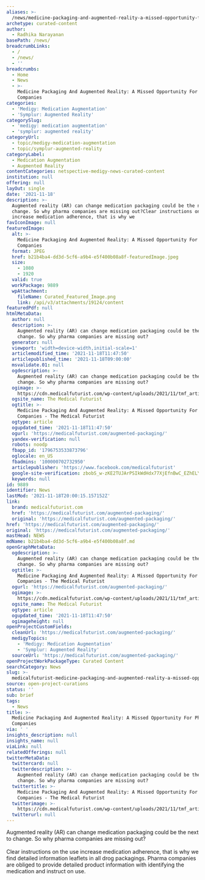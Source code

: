 ```yaml
---
aliases: >-
  /news/medicine-packaging-and-augmented-reality-a-missed-opportunity-for-pharma-companies
archetype: curated-content
author:
  - Radhika Narayanan
basePath: /news/
breadcrumbLinks:
  - /
  - /news/
  - ''
breadcrumbs:
  - Home
  - News
  - >-
    Medicine Packaging And Augmented Reality: A Missed Opportunity For Pharma
    Companies
categories:
  - 'Medigy: Medication Augmentation'
  - 'Symplur: Augmented Reality'
categorySlug:
  - 'medigy: medication augmentation'
  - 'symplur: augmented reality'
categoryUrl:
  - topic/medigy-medication-augmentation
  - topic/symplur-augmented-reality
categoryLabel:
  - Medication Augmentation
  - Augmented Reality
contentCategories: netspective-medigy-news-curated-content
institution: null
offering: null
layOut: single
date: '2021-11-18'
description: >-
  Augmented reality (AR) can change medication packaging could be the next to
  change. So why pharma companies are missing out?Clear instructions on the use
  increase medication adherence, that is why we 
favIconImage: null
featuredImage:
  alt: >-
    Medicine Packaging And Augmented Reality: A Missed Opportunity For Pharma
    Companies
  format: JPEG
  href: b21b4ba4-dd3d-5cf6-a9b4-e5f400b08a8f-featuredImage.jpeg
  size:
    - 1080
    - 1920
  valid: true
  workPackage: 9889
  wpAttachment:
    fileName: Curated_Featured_Image.png
    link: /api/v3/attachments/19124/content
featuredPdf: null
htmlMetaData:
  author: null
  description: >-
    Augmented reality (AR) can change medication packaging could be the next to
    change. So why pharma companies are missing out?
  generator: null
  viewport: 'width=device-width,initial-scale=1'
  articlemodified_time: '2021-11-18T11:47:50'
  articlepublished_time: '2021-11-18T09:00:00'
  msvalidate.01: null
  ogdescription: >-
    Augmented reality (AR) can change medication packaging could be the next to
    change. So why pharma companies are missing out?
  ogimage: >-
    https://cdn.medicalfuturist.com/wp-content/uploads/2021/11/tmf_article_302-01.png
  ogsite_name: The Medical Futurist
  ogtitle: >-
    Medicine Packaging And Augmented Reality: A Missed Opportunity For Pharma
    Companies - The Medical Futurist
  ogtype: article
  ogupdated_time: '2021-11-18T11:47:50'
  ogurl: 'https://medicalfuturist.com/augmented-packaging/'
  yandex-verification: null
  robots: noodp
  fbapp_id: '1796753533873796'
  oglocale: en_US
  fbadmins: '100000702732950'
  articlepublisher: 'https://www.facebook.com/medicalfuturist'
  google-site-verification: zbobS_w-zKE2TUJArPSIkWdHdx77XjEfnBwC_EZhELY
  keywords: null
id: 9889
identifier: News
lastMod: '2021-11-18T20:00:15.157152Z'
link:
  brand: medicalfuturist.com
  href: 'https://medicalfuturist.com/augmented-packaging/'
  original: 'https://medicalfuturist.com/augmented-packaging/'
href: 'https://medicalfuturist.com/augmented-packaging/'
original: 'https://medicalfuturist.com/augmented-packaging/'
mastHead: NEWS
mdName: b21b4ba4-dd3d-5cf6-a9b4-e5f400b08a8f.md
openGraphMetaData:
  ogdescription: >-
    Augmented reality (AR) can change medication packaging could be the next to
    change. So why pharma companies are missing out?
  ogtitle: >-
    Medicine Packaging And Augmented Reality: A Missed Opportunity For Pharma
    Companies - The Medical Futurist
  ogurl: 'https://medicalfuturist.com/augmented-packaging/'
  ogimage: >-
    https://cdn.medicalfuturist.com/wp-content/uploads/2021/11/tmf_article_302-01.png
  ogsite_name: The Medical Futurist
  ogtype: article
  ogupdated_time: '2021-11-18T11:47:50'
  ogimageheight: null
openProjectCustomFields:
  cleanUrl: 'https://medicalfuturist.com/augmented-packaging/'
  medigyTopics:
    - 'Medigy: Medication Augmentation'
    - 'Symplur: Augmented Reality'
  sourceUrl: 'https://medicalfuturist.com/augmented-packaging/'
openProjectWorkPackageType: Curated Content
searchCategory: News
slug: >-
  medicalfuturist-medicine-packaging-and-augmented-reality-a-missed-opportunity-for-pharma-companies
source: open-project-curations
status: ''
sub: brief
tags:
  - News
title: >-
  Medicine Packaging And Augmented Reality: A Missed Opportunity For Pharma
  Companies
via: ' '
insights_description: null
insights_name: null
viaLink: null
relatedOfferings: null
twitterMetaData:
  twittercard: null
  twitterdescription: >-
    Augmented reality (AR) can change medication packaging could be the next to
    change. So why pharma companies are missing out?
  twittertitle: >-
    Medicine Packaging And Augmented Reality: A Missed Opportunity For Pharma
    Companies - The Medical Futurist
  twitterimage: >-
    https://cdn.medicalfuturist.com/wp-content/uploads/2021/11/tmf_article_302-01.png
  twitterurl: null
---
```

<p>Augmented reality (AR) can change medication packaging could be the next to change. So why pharma companies are missing out?<br><br>Clear instructions on the use increase medication adherence, that is why we find detailed information leaflets in all drog packagings.
Pharma companies are obliged to provide detailed product information with identifying the medication and instruct on use.</p>